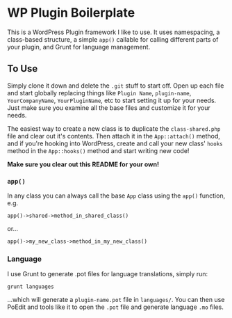 # WP Plugin Boilerplate

This is a WordPress Plugin framework I like to use. It uses namespacing,
a class-based structure, a simple `app()` callable for calling different
parts of your plugin, and Grunt for language management.

## To Use

Simply clone it down and delete the `.git` stuff to start off. Open up
each file and start globally replacing things like `Plugin Name`,
`plugin-name`, `YourCompanyName`, `YourPluginName`, etc to start setting
it up for your needs. Just make sure you examine all the base files
and customize it for your needs.

The easiest way to create a new class is to duplicate the `class-shared.php`
file and clear out it's contents. Then attach it in the `App::attach()` method,
and if you're hooking into WordPress, create and call your new class' `hooks` method
in the `App::hooks()` method and start writing new code!

**Make sure you clear out this README for your own!**

### `app()`

In any class you can always call the base `App` class using the `app()` function, e.g.

`app()->shared->method_in_shared_class()`

or...

`app()->my_new_class->method_in_my_new_class()`

### Language

I use Grunt to generate .pot files for language translations, simply run:

`grunt languages`

...which will generate a `plugin-name.pot` file in `languages/`. You can then
use PoEdit and tools like it to open the `.pot` file and generate language `.mo` files.
